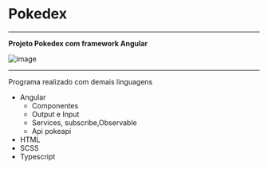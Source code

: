 # Pokedex
---
**Projeto Pokedex com framework Angular**

![image](https://github.com/PedroHenrique1s/Pokedex/assets/122485446/246618b8-8ab6-420a-b970-60573493dfb8)

---

Programa realizado com demais linguagens 

* Angular
   - Componentes
   - Output e Input
   - Services, subscribe,Observable
   - Api pokeapi
* HTML
* SCSS
* Typescript
